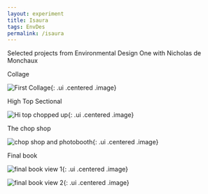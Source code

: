 ```yaml
---
layout: experiment 
title: Isaura
tags: EnvDes 
permalink: /isaura
---
```



Selected projects from Environmental Design One with Nicholas de Monchaux

Collage

![First Collage]({{site.url}}/media/CityPlan.jpg "Isaura Collage"){: .ui .centered .image}

High Top Sectional

![Hi top chopped up]({{site.url}}/media/hiTopSection.jpg "sectional study"){: .ui .centered .image}


The chop shop

![chop shop and photobooth]({{site.url}}/media/photoBoothTouched.jpg "photobooth"){: .ui .centered .image}


Final book

![final book view 1]({{site.url}}/media/book1.jpg "the book"){: .ui .centered .image}

![final book view 2]({{site.url}}/media/book2.jpg "more book"){: .ui .centered .image}

